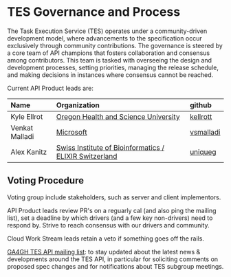 TES Governance and Process
==============================

The Task Execution Service (TES) operates under a community-driven development model, where advancements to the specification occur exclusively through community contributions. The governance is steered by a core team of API champions that fosters collaboration and consensus among contributors. This team is tasked with overseeing the design and development processes, setting priorities, managing the release schedule, and making decisions in instances where consensus cannot be reached.

Current API Product leads are:

| Name               | Organization       | github                  |
|:-------------------|:-------------|:------------------
| Kyle Ellrot        | [Oregon Health and Science University](https://www.ohsu.edu/) | [kellrott](https://github.com/kellrott) |
| Venkat Malladi     | [Microsoft](https://www.microsoft.com/en-us/genomics/)        | [vsmalladi](https://github.com/vsmalladi) |
| Alex Kanitz        | [Swiss Institute of Bioinformatics / ELIXIR Switzerland](https://www.sib.swiss/)        | [uniqueg](https://github.com/uniqueg) |


## Voting Procedure

Voting group include stakeholders, such as server and client implementors.

API Product leads review PR's on a reguarly cal (and also ping the mailing list), set a deadline by which drivers (and a few key non-drivers) need to respond by. Strive to reach consensus with our drivers and community. 

Cloud Work Stream leads retain a veto if something goes off the rails.

[GA4GH TES API mailing list](mailto:ga4gh-cloud-tes+subscribe@ga4gh.org): to stay updated about the latest news & developments around the TES API, in particular for soliciting comments on proposed spec changes and for notifications about TES subgroup meetings.

